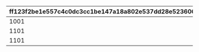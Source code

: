 |ff123f2be1e557c4c0dc3cc1be147a18a802e537dd28e52360619eb703a9610d|7faab2b25fe96e89dac7d2b8a4376b64012893bdbd583d439480b58e8a94abfc|8a6949e4cea837b90bafaf1fc90a4640966adf045459115d1cda573171c120c2|1d8dac03de04520eeeb0a1fae5baa34e7059a2cf39d685803542b57e5494a058|e97af1eb2a65af9bdf200ecbf5fd0dce2a96da603f3ed3564a63a45abe3122d2|9f9b7b8c4001603553de1de665884f76d9dffbca7f107e68573076fa6d5237bb|956a8a018023e7e7b75f00d20b3a46953cf61c4781bdf7e22b0ebc1c89a23bf3|9241e8afba38f02b8abbdb86bd04969b1a41e4081ba7164c0a2ddedbfdce7b84|6b71b97b26835aefb3356467d90a254d5ced54aadc73aeaac5294c43d45645b2|
| --- | --- | --- | --- | --- | --- | --- | --- | --- |
|1001|2201|2101|1|1001|1|2001|15|3|
|1101|2201|2101|1|1001|2|2001|15|3|
|1101|2201|2101|1|1001|3|2001|15|6|